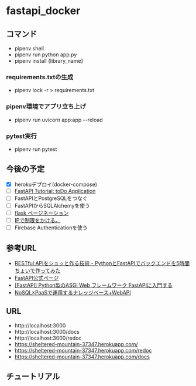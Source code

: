 # fastapi_docker

## コマンド
- pipenv shell
- pipenv run python app.py
- pipenv install {library_name}

### requirements.txtの生成
- pipenv lock -r > requirements.txt


### pipenv環境でアプリ立ち上げ
- pipenv run uvicorn app:app --reload

### pytest実行
- pipenv run pytest

## 今後の予定
- [x] herokuデプロイ(docker-compose)
- [ ] [FastAPI Tutorial: toDo Application](https://github.com/rightcode/FastAPITutrial)
- [ ] FastAPIとPostgreSQLをつなぐ
- [ ] FastAPIからSQLAlchemyを使う
- [ ] [flask ページネーション](https://www.ravness.com/2019/07/flaskpaginate/)
- [ ] [IPで制限をかける。](https://qiita.com/takuya-andou/items/32a3002aa951b835871b)
- [ ] Firebase Authenticationを使う

## 参考URL
- [RESTful APIをシュッと作る技術 - PythonとFastAPIでバックエンドを5時間ちょいで作ってみた
](https://shinyorke.hatenablog.com/entry/fastapi)
- [FastAPI公式ページ](https://fastapi.tiangolo.com/)
- [[FastAPI] Python製のASGI Web フレームワーク FastAPIに入門する](https://qiita.com/bee2/items/75d9c0d7ba20e7a4a0e9)
- [NoSQL×PaaSで運用するナレッジベース+WebAPI](https://qiita.com/1ntegrale9/items/c4f315f918bad7a0f180)

## URL
- http://localhost:3000
- http://localhost:3000/docs
- http://localhost:3000/redoc
- https://sheltered-mountain-37347.herokuapp.com/
- https://sheltered-mountain-37347.herokuapp.com/redoc
- https://sheltered-mountain-37347.herokuapp.com/docs

## チュートリアル


